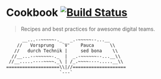 # Cookbook [![Build Status](https://travis-ci.org/thibaudcolas/cookbook.svg?branch=master)](https://travis-ci.org/thibaudcolas/cookbook)

> Recipes and best practices for awesome digital teams.

```txt
      __...--~~~~~-._   _.-~~~~~--...__
    //   Vorsprung   `V'    Pauca      \\
   //   durch Technik |     sed bona    \\
  //__...--~~~~~~-._  |  _.-~~~~~~--...__\\
 //__.....----~~~~._\ | /_.~~~~----.....__\\
====================\\|//====================
                    `---`
```
